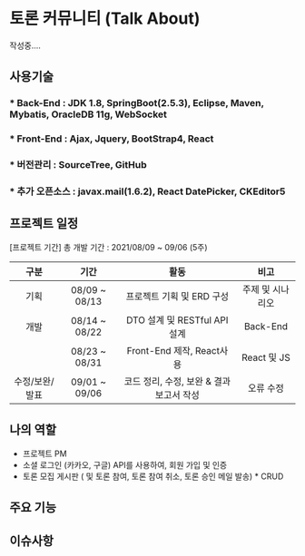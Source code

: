 # 토론 커뮤니티 (Talk About)
작성중....
## 사용기술
### * Back-End : JDK 1.8, SpringBoot(2.5.3), Eclipse, Maven, Mybatis, OracleDB 11g, WebSocket
### * Front-End :  Ajax, Jquery, BootStrap4, React
### * 버전관리 : SourceTree, GitHub
### * 추가 오픈소스 : javax.mail(1.6.2), React DatePicker, CKEditor5

## 프로젝트 일정
[프로젝트 기간]
총 개발 기간 : 2021/08/09 ~ 09/06 (5주)


|      구분      |     기간      |                             활동                             |        비고        |
| :------------: | :-----------: | :----------------------------------------------------------: | :----------------: |
|      기획      | 08/09 ~ 08/13 |                  프로젝트 기획 및 ERD 구성                  |   주제 및 시나리오    |
|      개발      | 08/14 ~ 08/22 |               DTO 설계 및 RESTful API 설계                 |  Back-End  |
|            | 08/23 ~ 08/31 | Front-End 제작, React사용 | React 및 JS |
| 수정/보완/발표 | 09/01 ~ 09/06 |           코드 정리, 수정, 보완 & 결과 보고서 작성           |     오류 수정      |
## 나의 역할
  * 프로젝트 PM
  * 소셜 로그인 (카카오, 구글) API를 사용하여, 회원 가입 및 인증
  * 토론 모집 게시판 ( 및 토론 참여, 토론 참여 취소, 토론 승인 메일 발송)
        * CRUD
 
## 주요 기능

## 이슈사항
